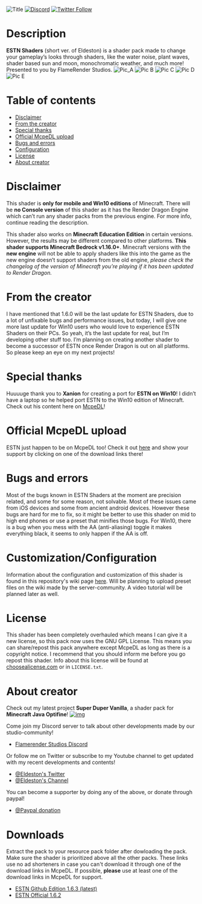 ![Title](textures/ui/title.png)
[![Discord](https://img.shields.io/discord/604061216779796492.svg?logo=discord&logoColor=white&logoWidth=20&labelColor=7289DA&label=Discord)](https://discord.gg/4XNhkcd)
[![Twitter Follow](https://img.shields.io/twitter/follow/eldeston?color=dark&label=Follow&logoColor=dark)](https://twitter.com/eldeston)

# Description
   **ESTN Shaders** (short ver. of Eldeston) is a shader pack made to change your gameplay’s looks through shaders, like the water noise, plant waves, shader based sun and moon, monochromatic weather, and much more! Presented to you by FlameRender Studios.
![Pic_A](/textures/images/pic1.png)
![Pic B](/textures/images/pic2.png)
![Pic C](/textures/images/pic3.png)
![Pic D](/textures/images/pic4.png)
![Pic E](/textures/images/pic5.png)

# Table of contents
* [Disclaimer](#disclaimer)
* [From the creator](#from-the-creator)
* [Special thanks](#special-thanks)
* [Official McpeDL upload](#official-mcpedl-upload)
* [Bugs and errors](#bugs-and-errors)
* [Configuration](#configuration)
* [License](#license)
* [About creator](#about-creator)

# Disclaimer
   This shader is **only for mobile and Win10 editions** of Minecraft. There will be **no Console version** of this shader as it has the Render Dragon Engine which can’t run any shader packs from the previous engine. For more info, continue reading the description.

   This shader also works on **Minecraft Education Edition** in certain versions. However, the results may be different compared to other platforms. **This shader supports Minecraft Bedrock v1.16.0+**. Minecraft versions with the **new engine** will not be able to apply shaders like this into the game as the new engine doesn’t support shaders from the old engine, *please check the changelog of the version of Minecraft you’re playing if it has been updated to Render Dragon.*

# From the creator
   I have mentioned that 1.6.0 will be the last update for ESTN Shaders, due to a lot of unfixable bugs and performance issues, but today, I will give one more last update for Win10 users who would love to experience ESTN Shaders on their PCs. So yeah, it’s the last update for real, but I’m developing other stuff too. I’m planning on creating another shader to become a successor of ESTN once Render Dragon is out on all platforms. So please keep an eye on my next projects!

# Special thanks
   Huuuuge thank you to **Xanion** for creating a port for **ESTN on Win10**! I didn’t have a laptop so he helped port ESTN to the Win10 edition of Minecraft. Check out his content here on [McpeDL](https://mcpedl.com/user/xanion/)!

# Official McpeDL upload
   ESTN just happen to be on McpeDL too! Check it out [here](https://mcpedl.com/estn-shaders/?cookie_check=1) and show your support by clicking on one of the download links there!

# Bugs and errors
   Most of the bugs known in ESTN Shaders at the moment are precision related, and some for some reason, not solvable. Most of these issues came from iOS devices and some from ancient android devices. However these bugs are hard for me to fix, so it might be better to use this shader on mid to high end phones or use a preset that minifies those bugs. For Win10, there is a bug when you mess with the AA (anti-aliasing) toggle it makes everything black, it seems to only happen if the AA is off.

# Customization/Configuration
   Information about the configuration and customization of this shader is found in this repository's wiki page [here](https://github.com/Eldeston/ESTN-Shaders/wiki). Will be planning to upload preset files on the wiki made by the server-community. A video tutorial will be planned later as well.

# License
   This shader has been completely overhauled which means I can give it a new license, so this pack now uses the GNU GPL License. This means you can share/repost this pack anywhere except McpeDL as long as there is a copyright notice. I recommend that you should inform me before you go repost this shader. Info about this license will be found at [choosealicense.com](https://choosealicense.com/licenses/gpl-3.0/) or in `LICENSE.txt`.

# About creator
   Check out my latest project **Super Duper Vanilla**, a shader pack for **Minecraft Java Optifine**!
   [![img](https://github.com/Eldeston/Super-Duper-Vanilla/blob/master/shaders/textures/title.png)](https://github.com/Eldeston/Super-Duper-Vanilla)
   
   Come join my Discord server to talk about other developments made by our studio-community!
   * [Flamerender Studios Discord](https://discord.gg/UE85W5ynCg)
   
   Or follow me on Twitter or subscribe to my Youtube channel to get updated with my recent developments and contents!
   * [@Eldeston's Twitter](https://twitter.com/eldeston)
   * [@Eldeston's Channel](https://www.youtube.com/channel/UCQCkkFh25ydxZwCqpBhJJlg?view_as=subscriber)

   You can become a supporter by doing any of the above, or donate through paypal!
   * [@Paypal donation](https://www.paypal.com/donate?hosted_button_id=4XLQ4WE296JKW)

# Downloads
   Extract the pack to your resource pack folder after dowloading the pack. Make sure the shader is prioritized above all the other packs. These links use no ad shorteners in case you can't download it through one of the download links in McpeDL. If possible, **please** use at least one of the download links in McpeDL for support.
   * [ESTN Github Edition 1.6.3 (latest)](https://github.com/Eldeston/ESTN-Shaders/archive/master.zip)
   * [ESTN Official 1.6.2](https://drive.google.com/file/d/1E44ah7tZrr2WXHXdumUlM0Fxt2U1_cvv/view)
